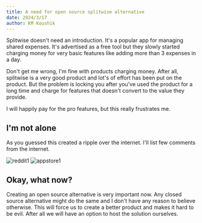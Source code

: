```yaml
---
title: A need for open source splitwise alternative
date: 2024/3/17
author: KM Koushik
---
```


Splitwise doesn't need an introduction. It's a popular app for managing shared expenses. It's advertised as a free tool but they slowly started charging money for very basic features like adding more than 3 expenses in a day.

Don't get me wrong, I'm fine with products charging money. After all, splitwise is a very good product and lot's of effort has been put on the product. But the problem is locking you after you've used the product for a long time and charge for features that doesn't convert to the value they provide.

I will happily pay for the pro features, but this really frustrates me.

## I'm not alone

As you guessed this created a ripple over the internet. I'll list few comments from the internet.

![reddit1](https://github.com/oss-apps/split-pro/assets/24666922/e3f0bd4e-73ff-4f16-81ef-db368506c503)
![appstore1](https://github.com/oss-apps/split-pro/assets/24666922/00beeb8a-c82d-4c3b-b42c-b571fb900c18)

## Okay, what now?

Creating an open source alternative is very important now. Any closed source alternative might do the same and I don't have any reason to believe otherwise. This will force us to create a better product and makes it hard to be evil. After all we will have an option to host the solution ourselves.
